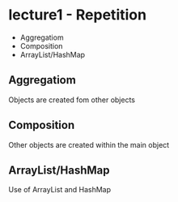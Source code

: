 # lecture1 - Repetition


- Aggregatiom
- Composition
- ArrayList/HashMap


## Aggregatiom

Objects are created fom other objects

## Composition

Other objects are created within the main object

## ArrayList/HashMap
Use of ArrayList and HashMap
